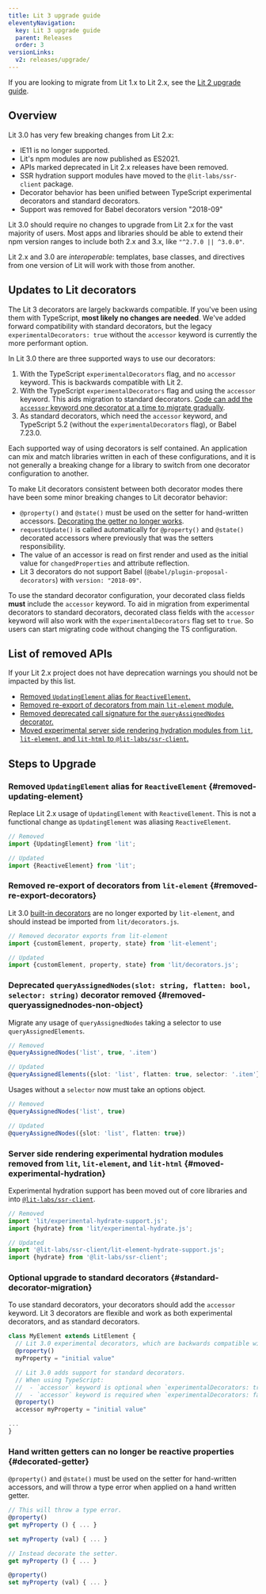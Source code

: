```yaml
---
title: Lit 3 upgrade guide
eleventyNavigation:
  key: Lit 3 upgrade guide
  parent: Releases
  order: 3
versionLinks:
  v2: releases/upgrade/
---
```


<div class="alert alert-info">

If you are looking to migrate from Lit 1.x to Lit 2.x, see the [Lit 2 upgrade guide](/docs/v2/releases/upgrade/).

</div>

## Overview

Lit 3.0 has very few breaking changes from Lit 2.x:

- IE11 is no longer supported.
- Lit's npm modules are now published as ES2021.
- APIs marked deprecated in Lit 2.x releases have been removed.
- SSR hydration support modules have moved to the `@lit-labs/ssr-client` package.
- Decorator behavior has been unified between TypeScript experimental decorators and standard decorators.
- Support was removed for Babel decorators version "2018-09"

Lit 3.0 should require no changes to upgrade from Lit 2.x for the vast majority
of users. Most apps and libraries should be able to extend their npm version
ranges to include both 2.x and 3.x, like `"^2.7.0 || ^3.0.0"`.

Lit 2.x and 3.0 are _interoperable_: templates, base classes, and directives from one version of Lit will work with those from another.

## Updates to Lit decorators

The Lit 3 decorators are largely backwards compatible. If you've been using them with TypeScript, **most likely no changes are needed**. We've added forward compatibility with standard decorators, but the legacy `experimentalDecorators: true` without the `accessor` keyword is currently the more performant option.

In Lit 3.0 there are three supported ways to use our decorators:

1. With the TypeScript `experimentalDecorators` flag, and no `accessor` keyword. This is backwards compatible with Lit 2.
2. With the TypeScript `experimentalDecorators` flag and using the `accessor` keyword. This aids migration to standard decorators. [Code can add the `accessor` keyword one decorator at a time to migrate gradually](#standard-decorator-migration).
3. As standard decorators, which need the `accessor` keyword, and TypeScript 5.2 (without the `experimentalDecorators` flag), or Babel 7.23.0.

Each supported way of using decorators is self contained. An application can mix and match libraries written in each of these configurations, and it is not generally a breaking change for a library to switch from one decorator configuration to another.

To make Lit decorators consistent between both decorator modes there have been some minor breaking
changes to Lit decorator behavior:

- `@property()` and `@state()` must be used on the setter for hand-written accessors. [Decorating the getter no longer works](#decorated-getter).
- `requestUpdate()` is called automatically for `@property()` and `@state()` decorated
  accessors where previously that was the setters responsibility.
- The value of an accessor is read on first render and used as the initial value for `changedProperties` and attribute reflection.
- Lit 3 decorators do not support Babel (`@babel/plugin-proposal-decorators`) with `version: "2018-09"`.

To use the standard decorator configuration, your decorated class fields **must** include the `accessor` keyword.
To aid in migration from experimental decorators to standard decorators, decorated class fields with the `accessor` keyword will also work with the `experimentalDecorators` flag set to `true`. So users can start migrating code without changing the TS configuration.

## List of removed APIs

If your Lit 2.x project does not have deprecation warnings you should not be
impacted by this list.

- [Removed `UpdatingElement` alias for `ReactiveElement`.](#removed-updating-element)
- [Removed re-export of decorators from main `lit-element` module.](#removed-re-export-decorators)
- [Removed deprecated call signature for the `queryAssignedNodes` decorator.](#removed-queryassignednodes-non-object)
- [Moved experimental server side rendering hydration modules from `lit`, `lit-element`, and `lit-html` to `@lit-labs/ssr-client`.](#moved-experimental-hydration)

## Steps to Upgrade

### Removed `UpdatingElement` alias for `ReactiveElement` {#removed-updating-element}

Replace Lit 2.x usage of `UpdatingElement` with `ReactiveElement`. This is not a
functional change as `UpdatingElement` was aliasing `ReactiveElement`.

```ts
// Removed
import {UpdatingElement} from 'lit';

// Updated
import {ReactiveElement} from 'lit';
```

### Removed re-export of decorators from `lit-element` {#removed-re-export-decorators}

Lit 3.0 [built-in
decorators](/docs/v3/components/decorators/#built-in-decorators) are no longer
exported by `lit-element`, and should instead be imported from
`lit/decorators.js`.

```ts
// Removed decorator exports from lit-element
import {customElement, property, state} from 'lit-element';

// Updated
import {customElement, property, state} from 'lit/decorators.js';
```

### Deprecated `queryAssignedNodes(slot: string, flatten: bool, selector: string)` decorator removed {#removed-queryassignednodes-non-object}

Migrate any usage of `queryAssignedNodes` taking a selector to use `queryAssignedElements`.

```ts
// Removed
@queryAssignedNodes('list', true, '.item')

// Updated
@queryAssignedElements({slot: 'list', flatten: true, selector: '.item'})
```

Usages without a `selector` now must take an options object.

```ts
// Removed
@queryAssignedNodes('list', true)

// Updated
@queryAssignedNodes({slot: 'list', flatten: true})
```

### Server side rendering experimental hydration modules removed from `lit`, `lit-element`, and `lit-html` {#moved-experimental-hydration}

Experimental hydration support has been moved out of core libraries and into
[`@lit-labs/ssr-client`](https://www.npmjs.com/package/@lit-labs/ssr-client).

```ts
// Removed
import 'lit/experimental-hydrate-support.js';
import {hydrate} from 'lit/experimental-hydrate.js';

// Updated
import '@lit-labs/ssr-client/lit-element-hydrate-support.js';
import {hydrate} from '@lit-labs/ssr-client';
```

### Optional upgrade to standard decorators  {#standard-decorator-migration}

To use standard decorators, your decorators should add the `accessor` keyword.
Lit 3 decorators are flexible and work as both experimental decorators, and as
standard decorators.

```ts
class MyElement extends LitElement {
  // Lit 3.0 experimental decorators, which are backwards compatible with Lit 2.0
  @property()
  myProperty = "initial value"

  // Lit 3.0 adds support for standard decorators.
  // When using TypeScript:
  //  - `accessor` keyword is optional when `experimentalDecorators: true`.
  //  - `accessor` keyword is required when `experimentalDecorators: false`.
  @property()
  accessor myProperty = "initial value"

...
}
```

### Hand written getters can no longer be reactive properties {#decorated-getter}

`@property()` and `@state()` must be used on the setter for hand-written accessors,
and will throw a type error when applied on a hand written getter.

```ts
// This will throw a type error.
@property()
get myProperty () { ... }

set myProperty (val) { ... }

// Instead decorate the setter.
get myProperty () { ... }

@property()
set myProperty (val) { ... }
```
